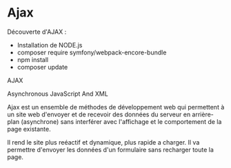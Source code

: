 # Ajax

Découverte d'AJAX :

- Installation de NODE.js
- composer require symfony/webpack-encore-bundle
- npm install
- composer update


AJAX

Asynchronous JavaScript And XML

 Ajax est un ensemble de méthodes de développement web qui permettent à un site web d'envoyer et de recevoir 
 des données du serveur en arrière-plan (asynchrone) sans interférer avec l'affichage et le comportement de la page existante.
 
 Il rend le site plus reéactif et dynamique, plus rapide a charger.
 Il va permettre d'envoyer les données d'un formulaire sans recharger toute la page.
